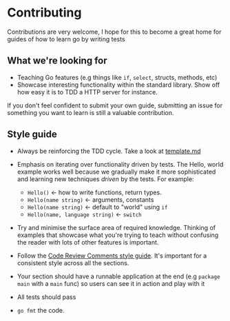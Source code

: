 # Contributing

Contributions are very welcome, I hope for this to become a great home for guides of how to learn go by writing tests

## What we're looking for

- Teaching Go features (e.g things like `if`, `select`, structs, methods, etc)
- Showcase interesting functionality within the standard library. Show off how easy it is to TDD a HTTP server for instance.

If you don't feel confident to submit your own guide, submitting an issue for something you want to learn is still a valuable contribution. 

## Style guide

- Always be reinforcing the TDD cycle. Take a look at [template.md](template.md)
- Emphasis on iterating over functionality driven by tests. The Hello, world example works well because we gradually make it more sophisticated and learning new techniques *driven* by the tests. For example: 
    - `Hello()` <- how to write functions, return types.
    - `Hello(name string)` <- arguments, constants
    - `Hello(name string)` <- default to "world" using `if`
    - `Hello(name, language string)` <- `switch`
    
- Try and minimise the surface area of required knowledge. Thinking of examples that showcase what you're trying to teach without confusing the reader with lots of other features is important.
- Follow the [Code Review Comments style guide](https://github.com/golang/go/wiki/CodeReviewComments). It's important for a consistent style across all the sections.
- Your section should have a runnable application at the end (e.g `package main` with a `main` func) so users can see it in action and play with it
- All tests should pass
- `go fmt` the code.